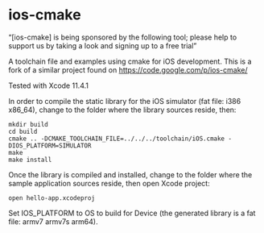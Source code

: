 ios-cmake
=========

“[ios-cmake] is being sponsored by the following tool; please help to support us by taking a look and signing up to a free trial”
<!--<a href="https://tracking.gitads.io/?repo=ios-cmake"> <img src="https://images.gitads.io/ios-cmake" alt="GitAds"/> </a>-->

A toolchain file and examples using cmake for iOS development. This is a fork of a similar project found on https://code.google.com/p/ios-cmake/

Tested with Xcode 11.4.1

In order to compile the static library for the iOS simulator (fat file: i386 x86_64), change to the folder where the library sources reside, then:

	mkdir build
	cd build
 	cmake .. -DCMAKE_TOOLCHAIN_FILE=../../../toolchain/iOS.cmake -DIOS_PLATFORM=SIMULATOR
 	make
 	make install

 Once the library is compiled and installed, change to the folder where the sample application sources reside, then open Xcode project:

 	open hello-app.xcodeproj


Set IOS_PLATFORM to OS to build for Device (the generated library is a fat file: armv7 armv7s arm64).
